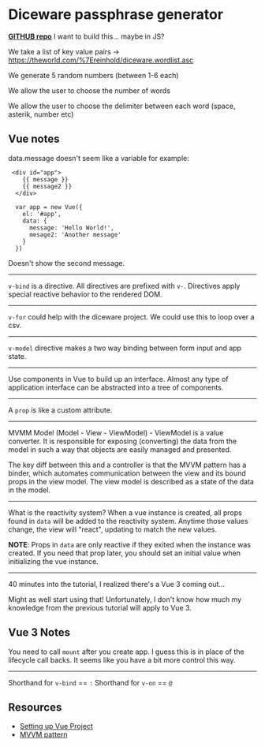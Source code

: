 # Diceware passphrase generator
[**GITHUB repo**](https://github.com/jonathanyeong/diceware_passphrase_gen)
I want to build this... maybe in JS?

We take a list of key value pairs -> https://theworld.com/%7Ereinhold/diceware.wordlist.asc

We generate 5 random numbers (between 1-6 each)

We allow the user to choose the number of words

We allow the user to choose the delimiter between each word (space, asterik, number etc)

## Vue notes

data.message doesn't seem like a variable for example:

```
 <div id="app">
    {{ message }}
    {{ message2 }}
  </div>

  var app = new Vue({
    el: '#app',
    data: {
      message: 'Hello World!',
      mesage2: 'Another message'
    }
  })
```

Doesn't show the second message.

---

`v-bind` is a directive. All directives are prefixed with `v-`. Directives apply special reactive behavior to the rendered DOM.

---
`v-for` could help with the diceware project. We could use this to loop over a csv.

---
`v-model` directive makes a two way binding between form input and app state.

---
Use components in Vue to build up an interface. Almost any type of application interface can be abstracted into a tree of components.

---
A `prop` is like a custom attribute.

---
MVMM Model (Model - View - ViewModel) - ViewModel is a value converter. It is responsible for exposing (converting) the data from the model in such a way that objects are easily managed and presented.

The key diff between this and a controller is that the MVVM pattern has a binder, which automates communication between the view and its bound props in the view model. The view model is described as a state of the data in the model.

---

What is the reactivity system? When a vue instance is created, all props found in `data` will be added to the reactivity system. Anytime those values change, the view will "react", updating to match the new values.

**NOTE**: Props in `data` are only reactive if they exited when the instance was created. If you need that prop later, you should set an initial value when initializing the vue instance.

---

40 minutes into the tutorial, I realized there's a Vue 3 coming out...

Might as well start using that! Unfortunately, I don't know how much my knowledge from the previous tutorial will apply to Vue 3.

## Vue 3 Notes
You need to call `mount` after you create app. I guess this is in place of the lifecycle call backs. It seems like you have a bit more control this way.

---
Shorthand for `v-bind` == `:`
Shorthand for `v-on` == `@`
## Resources

- [Setting up Vue Project](https://medium.com/@subodhgarg/how-to-set-up-vue-js-project-in-5-easy-steps-using-vue-cli-669b1aea518b)
- [MVVM pattern](https://en.wikipedia.org/wiki/Model%E2%80%93view%E2%80%93viewmodel)
